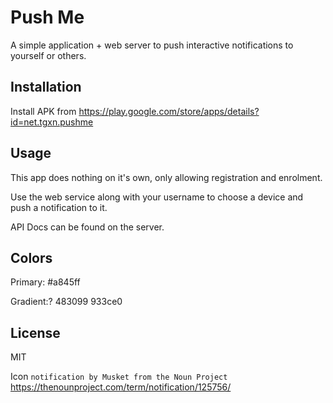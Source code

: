 # Push Me

A simple application + web server to push interactive notifications to yourself or others.

## Installation

Install APK from https://play.google.com/store/apps/details?id=net.tgxn.pushme

## Usage

This app does nothing on it's own, only allowing registration and enrolment.

Use the web service along with your username to choose a device and push a notification to it.

API Docs can be found on the server.

## Colors

Primary: #a845ff

Gradient:?
483099
933ce0

## License

MIT

Icon `notification by Musket from the Noun Project`
https://thenounproject.com/term/notification/125756/
